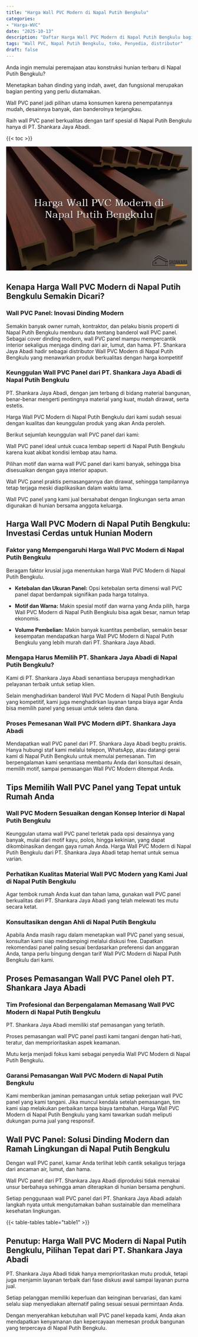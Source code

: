 ```yaml
---
title: "Harga Wall PVC Modern di Napal Putih Bengkulu"
categories: 
- "Harga-WVC"
date: "2025-10-13"
description: "Daftar Harga Wall PVC Modern di Napal Putih Bengkulu bagi tempat tinggal, kantor, dan ritel. Produk unggulan, variasi motif, pilihan warna elegan, dengan servis pemasangan ditangani oleh tenaga ahli profesional serta kepastian resmi!|Layanan penjualan Wall PVC Modern di Napal Putih Bengkulu bagi kebutuhan tempat tinggal, office, maupun gerai, beserta produk berkualitas dan penempatan oleh tim ahli serta kepastian resmi.|Solusi Wall PVC Modern di Napal Putih Bengkulu yang andal untuk rumah, perkantoran, serta gerai, dengan produk unggulan dan pemasangan ditangani oleh tim berpengalaman dan jaminan resmi.|Penyediaan Wall PVC Modern di Napal Putih Bengkulu bagi rumah, perkantoran, serta gerai, dengan panel unggulan dan instalasi ditangani oleh teknisi berpengalaman, lengkap dengan kepastian resmi.}"
tags: "Wall PVC, Napal Putih Bengkulu, toko, Penyedia, distributor"
draft: false
---
```


Anda ingin memulai peremajaan atau konstruksi hunian terbaru di Napal Putih Bengkulu?

Menetapkan bahan dinding yang indah, awet, dan fungsional merupakan bagian penting yang perlu diutamakan.

Wall PVC panel jadi pilihan utama konsumen karena penempatannya mudah, desainnya banyak, dan banderolnya terjangkau.

Raih wall PVC panel berkualitas dengan tarif spesial di Napal Putih Bengkulu hanya di PT. Shankara Jaya Abadi.

{{< toc >}}

![Harga Wall PVC Modern di Napal Putih Bengkulu](/images/Harga-WVC/Harga-Wall-PVC-Modern-di-Napal-Putih-Bengkulu.png)


## Kenapa Harga Wall PVC Modern di Napal Putih Bengkulu Semakin Dicari?

### Wall PVC Panel: Inovasi Dinding Modern

Semakin banyak owner rumah, kontraktor, dan pelaku bisnis properti di Napal Putih Bengkulu memburu data tentang banderol wall PVC panel. Sebagai cover dinding modern, wall PVC panel mampu mempercantik interior sekaligus menjaga dinding dari air, lumut, dan hama. PT. Shankara Jaya Abadi hadir sebagai distributor Wall PVC Modern di Napal Putih Bengkulu yang menawarkan produk berkualitas dengan harga kompetitif

### Keunggulan Wall PVC Panel dari PT. Shankara Jaya Abadi di Napal Putih Bengkulu

PT. Shankara Jaya Abadi, dengan jam terbang di bidang material bangunan, benar-benar mengerti pentingnya material yang kuat, mudah dirawat, serta estetis.

Harga Wall PVC Modern di Napal Putih Bengkulu dari kami sudah sesuai dengan kualitas dan keunggulan produk yang akan Anda peroleh.

Berikut sejumlah keunggulan wall PVC panel dari kami:

Wall PVC panel ideal untuk cuaca lembap seperti di Napal Putih Bengkulu karena kuat akibat kondisi lembap atau hama.

Pilihan motif dan warna wall PVC panel dari kami banyak, sehingga bisa disesuaikan dengan gaya interior apapun.

Wall PVC panel praktis pemasangannya dan dirawat, sehingga tampilannya tetap terjaga meski diaplikasikan dalam waktu lama.

Wall PVC panel yang kami jual bersahabat dengan lingkungan serta aman digunakan di hunian bersama anggota keluarga.

## Harga Wall PVC Modern di Napal Putih Bengkulu: Investasi Cerdas untuk Hunian Modern

### Faktor yang Mempengaruhi Harga Wall PVC Modern di Napal Putih Bengkulu

Beragam faktor krusial juga menentukan harga Wall PVC Modern di Napal Putih Bengkulu.

- **Ketebalan dan Ukuran Panel:** Opsi ketebalan serta dimensi wall PVC panel dapat berdampak signifikan pada harga totalnya.

- **Motif dan Warna:** Makin spesial motif dan warna yang Anda pilih, harga Wall PVC Modern di Napal Putih Bengkulu bisa agak besar, namun tetap ekonomis.

- **Volume Pembelian:** Makin banyak kuantitas pembelian, semakin besar kesempatan mendapatkan harga Wall PVC Modern di Napal Putih Bengkulu yang lebih murah dari PT. Shankara Jaya Abadi.

### Mengapa Harus Memilih PT. Shankara Jaya Abadi di Napal Putih Bengkulu?

Kami di PT. Shankara Jaya Abadi senantiasa berupaya menghadirkan pelayanan terbaik untuk setiap klien.

Selain menghadirkan banderol Wall PVC Modern di Napal Putih Bengkulu yang kompetitif, kami juga menghadirkan layanan tanpa biaya agar Anda bisa memilih panel yang sesuai untuk selera dan dana.

### Proses Pemesanan Wall PVC Modern diPT. Shankara Jaya Abadi

Mendapatkan wall PVC panel dari PT. Shankara Jaya Abadi begitu praktis. Hanya hubungi staf kami melalui telepon, WhatsApp, atau datangi gerai kami di Napal Putih Bengkulu untuk memulai pemesanan. Tim berpengalaman kami senantiasa membantu Anda dari konsultasi desain, memilih motif, sampai pemasangan Wall PVC Modern ditempat Anda.

## Tips Memilih Wall PVC Panel yang Tepat untuk Rumah Anda

### Wall PVC Modern Sesuaikan dengan Konsep Interior di Napal Putih Bengkulu

Keunggulan utama wall PVC panel terletak pada opsi desainnya yang banyak, mulai dari motif kayu, polos, hingga kekinian, yang dapat dikombinasikan dengan gaya rumah Anda. Harga Wall PVC Modern di Napal Putih Bengkulu dari PT. Shankara Jaya Abadi tetap hemat untuk semua varian.

### Perhatikan Kualitas Material Wall PVC Modern yang Kami Jual di Napal Putih Bengkulu

Agar tembok rumah Anda kuat dan tahan lama, gunakan wall PVC panel berkualitas dari PT. Shankara Jaya Abadi yang telah melewati tes mutu secara ketat.

### Konsultasikan dengan Ahli di Napal Putih Bengkulu

Apabila Anda masih ragu dalam menetapkan wall PVC panel yang sesuai, konsultan kami siap mendampingi melalui diskusi free. Dapatkan rekomendasi panel paling sesuai berdasarkan preferensi dan anggaran Anda, tanpa perlu bingung dengan tarif Wall PVC Modern di Napal Putih Bengkulu dari kami.

## Proses Pemasangan Wall PVC Panel oleh PT. Shankara Jaya Abadi

### Tim Profesional dan Berpengalaman Memasang Wall PVC Modern di Napal Putih Bengkulu

PT. Shankara Jaya Abadi memiliki staf pemasangan yang terlatih.

Proses pemasangan wall PVC panel pasti kami tangani dengan hati-hati, teratur, dan memprioritaskan aspek keamanan.

Mutu kerja menjadi fokus kami sebagai penyedia Wall PVC Modern di Napal Putih Bengkulu.

### Garansi Pemasangan Wall PVC Modern di Napal Putih Bengkulu

Kami memberikan jaminan pemasangan untuk setiap pekerjaan wall PVC panel yang kami tangani. Jika muncul kendala setelah pemasangan, tim kami siap melakukan perbaikan tanpa biaya tambahan. Harga Wall PVC Modern di Napal Putih Bengkulu yang kami tawarkan sudah meliputi dukungan purna jual yang responsif.

## Wall PVC Panel: Solusi Dinding Modern dan Ramah Lingkungan di Napal Putih Bengkulu

Dengan wall PVC panel, kamar Anda terlihat lebih cantik sekaligus terjaga dari ancaman air, lumut, dan hama.

Wall PVC panel dari PT. Shankara Jaya Abadi diproduksi tidak memakai unsur berbahaya sehingga aman diterapkan di hunian bersama penghuni.

Setiap penggunaan wall PVC panel dari PT. Shankara Jaya Abadi adalah langkah nyata untuk mengutamakan bahan sustainable dan memelihara kesehatan lingkungan.

{{< table-tables table="table1" >}}

## Penutup: Harga Wall PVC Modern di Napal Putih Bengkulu, Pilihan Tepat dari PT. Shankara Jaya Abadi

PT. Shankara Jaya Abadi tidak hanya memprioritaskan mutu produk, tetapi juga menjamin layanan terbaik dari fase diskusi awal sampai layanan purna jual.

Setiap pelanggan memiliki keperluan dan keinginan bervariasi, dan kami selalu siap menyediakan alternatif paling sesuai sesuai permintaan Anda.

Dengan menyerahkan kebutuhan wall PVC panel kepada kami, Anda akan mendapatkan kenyamanan dan kepercayaan memesan produk bangunan yang terpercaya di Napal Putih Bengkulu.